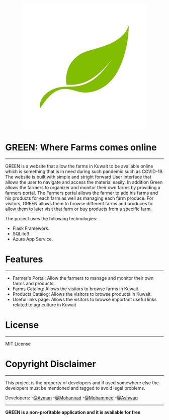 <p align="center">
  <img  width="400" height="400" src="static/logo3.png" align="center">
</p>

# GREEN: Where Farms comes online
<hr>

GREEN is a website that allow the farms in Kuwait to be available online which is something that is in need during such pandemic such as COVID-19. The website is built with simple and stright forward User Interface that allows the user to navigate and access the material easily. In addition Green allows the farmers to organizer and monitor their own farms by providing a farmers portal. The Farmers portal allows the farmer to add his farms and his products for each farm as well as managing each farm produce. For visitors, GREEN allows them to browse different farms and produces to allow them to later visit that farm or buy products from a specific farm.

The project uses the following technologies:
  - Flask Framework.
  - SQLite3.
  - Azure App Service.

# Features
<hr>

  - Farmer's Portal: Allow the farmers to manage and monitor their own farms and products.
  - Farms Catalog: Allows the visitors to browse farms in Kuwait.
  - Products Catalog: Allows the visitors to browse products in Kuwait.
  - Useful links page: Allows the visitors to browse important useful links related to agriculture in Kuwait

# License
<hr>

MIT License

# Copyright Disclaimer
<hr>

This project is the property of  developers and if used somewhere else the developers must be mentioned and tagged to avoid legal problems.

Developers:
-[@Ayman](https://github.com/AymanKandil)
-[@Mohannad](https://github.com/MohannedOdeh)
-[@Mohammed](https://github.com/Xemonz-Mo)
-[@Ashwaq](https://github.com/Ashwaq85)

<hr>

**GREEN is a non-profitable application and it is available for free**

